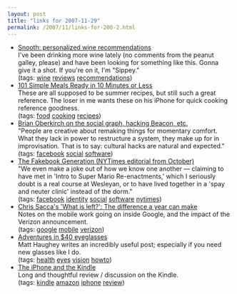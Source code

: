 ```yaml
---
layout: post
title: "links for 2007-11-29"
permalink: /2007/11/links-for-200-2.html
---
```


<ul class="delicious">
	<li>
		<div class="delicious-link"><a href="http://www.snooth.com/">Snooth: personalized wine recommendations</a></div>
		<div class="delicious-extended">I've been drinking more wine lately (no comments from the peanut galley, please) and have been looking for something like this. Gonna give it a shot. If you're on it, I'm "Sippey."</div>
		<div class="delicious-tags">(tags: <a href="http://del.icio.us/msippey/wine">wine</a> <a href="http://del.icio.us/msippey/reviews">reviews</a> <a href="http://del.icio.us/msippey/recommendations">recommendations</a>)</div>
	</li>
	<li>
		<div class="delicious-link"><a href="http://www.nytimes.com/2007/07/18/dining/18mini.html?ei=5124&en=e76301c448a572af&ex=1342497600&partner=permalink&exprod=permalink&pagewanted=all">101 Simple Meals Ready in 10 Minutes or Less</a></div>
		<div class="delicious-extended">These are all supposed to be summer recipes, but still such a great reference. The loser in me wants these on his iPhone for quick cooking reference goodness.</div>
		<div class="delicious-tags">(tags: <a href="http://del.icio.us/msippey/food">food</a> <a href="http://del.icio.us/msippey/cooking">cooking</a> <a href="http://del.icio.us/msippey/recipes">recipes</a>)</div>
	</li>
	<li>
		<div class="delicious-link"><a href="http://www.brianoberkirch.com/2007/11/29/look-out-below/">Brian Oberkirch on the social graph, hacking Beacon, etc.</a></div>
		<div class="delicious-extended">"People are creative about remaking things for momentary comfort. What they lack in power to restructure a system, they make up for in improvisation. That is to say: cultural hacks are natural and expected."</div>
		<div class="delicious-tags">(tags: <a href="http://del.icio.us/msippey/facebook">facebook</a> <a href="http://del.icio.us/msippey/social">social</a> <a href="http://del.icio.us/msippey/software">software</a>)</div>
	</li>
	<li>
		<div class="delicious-link"><a href="http://www.nytimes.com/2007/10/06/opinion/06mathias.html?_r=2&oref=slogin&oref=slogin">The Fakebook Generation (NYTimes editorial from October)</a></div>
		<div class="delicious-extended">"We even make a joke out of how we know one another — claiming to have met in 'Intro to Super Mario Re-enactments,' which I seriously doubt is a real course at Wesleyan, or to have lived together in a 'spay and neuter clinic' instead of the dorm."</div>
		<div class="delicious-tags">(tags: <a href="http://del.icio.us/msippey/facebook">facebook</a> <a href="http://del.icio.us/msippey/identity">identity</a> <a href="http://del.icio.us/msippey/social">social</a> <a href="http://del.icio.us/msippey/software">software</a> <a href="http://del.icio.us/msippey/nytimes">nytimes</a>)</div>
	</li>
	<li>
		<div class="delicious-link"><a href="http://www.whatisleft.org/lookie_here/2007/11/the-difference.html">Chris Sacca's 'What is left?': The difference a year can make</a></div>
		<div class="delicious-extended">Notes on the mobile work going on inside Google, and the impact of the Verizon announcement.</div>
		<div class="delicious-tags">(tags: <a href="http://del.icio.us/msippey/google">google</a> <a href="http://del.icio.us/msippey/mobile">mobile</a> <a href="http://del.icio.us/msippey/verizon">verizon</a>)</div>
	</li>
	<li>
		<div class="delicious-link"><a href="http://www.43folders.com/2007/11/29/adventures-40-eyeglasses">Adventures in $40 eyeglasses</a></div>
		<div class="delicious-extended">Matt Haughey writes an incredibly useful post; especially if you need new glasses like I do.</div>
		<div class="delicious-tags">(tags: <a href="http://del.icio.us/msippey/health">health</a> <a href="http://del.icio.us/msippey/eyes">eyes</a> <a href="http://del.icio.us/msippey/vision">vision</a> <a href="http://del.icio.us/msippey/howto">howto</a>)</div>
	</li>
	<li>
		<div class="delicious-link"><a href="http://tinotopia.com/wordpress/archive/2007/11/28/the-iphone-and-the-kindle/">The iPhone and the Kindle</a></div>
		<div class="delicious-extended">Long and thoughtful review / discussion on the Kindle.</div>
		<div class="delicious-tags">(tags: <a href="http://del.icio.us/msippey/kindle">kindle</a> <a href="http://del.icio.us/msippey/amazon">amazon</a> <a href="http://del.icio.us/msippey/iphone">iphone</a> <a href="http://del.icio.us/msippey/review">review</a>)</div>
	</li>
</ul>


